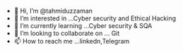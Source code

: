 - 👋 Hi, I’m @tahmiduzzaman
- 👀 I’m interested in ...Cyber security and Ethical Hacking 
- 🌱 I’m currently learning ...Cyber security & SQA 
- 💞️ I’m looking to collaborate on ... Git
- 📫 How to reach me ...linkedn,Telegram

<!---
tahmiduzzaman/tahmiduzzaman is a ✨ special ✨ repository because its `README.md` (this file) appears on your GitHub profile.
You can click the Preview link to take a look at your changes.
--->
